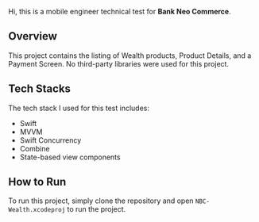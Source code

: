 Hi, this is a mobile engineer technical test for **Bank Neo Commerce**.

## Overview
This project contains the listing of Wealth products, Product Details, and a Payment Screen.
No third-party libraries were used for this project.

## Tech Stacks
The tech stack I used for this test includes:
* Swift
* MVVM
* Swift Concurrency
* Combine
* State-based view components

## How to Run
To run this project, simply clone the repository and open `NBC-Wealth.xcodeproj` to run the project.
